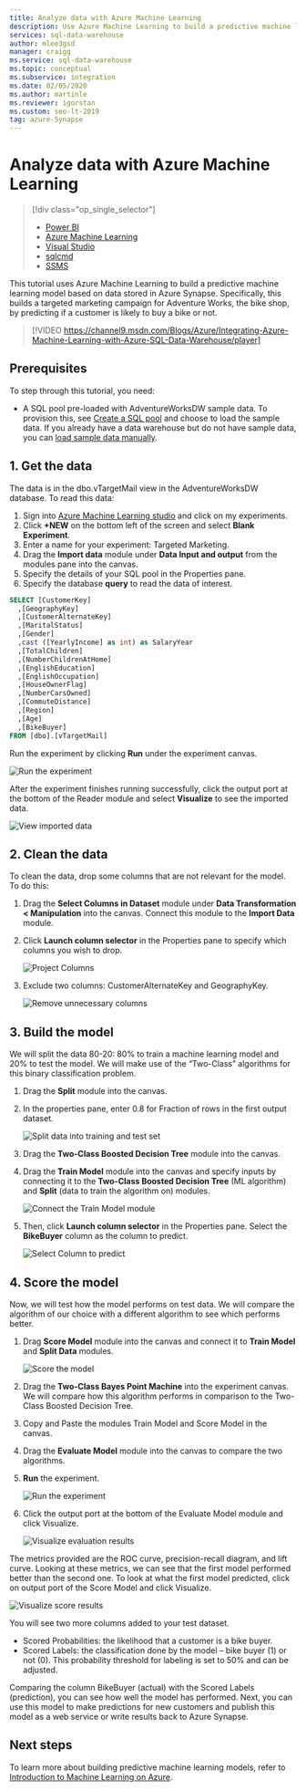 ```yaml
---
title: Analyze data with Azure Machine Learning 
description: Use Azure Machine Learning to build a predictive machine learning model based on data stored in Azure Synapse.
services: sql-data-warehouse
author: mlee3gsd 
manager: craigg
ms.service: sql-data-warehouse
ms.topic: conceptual
ms.subservice: integration
ms.date: 02/05/2020
ms.author: martinle
ms.reviewer: igorstan
ms.custom: seo-lt-2019
tag: azure-Synapse
---
```


# Analyze data with Azure Machine Learning
> [!div class="op_single_selector"]
> * [Power BI](sql-data-warehouse-get-started-visualize-with-power-bi.md)
> * [Azure Machine Learning](sql-data-warehouse-get-started-analyze-with-azure-machine-learning.md)
> * [Visual Studio](sql-data-warehouse-query-visual-studio.md)
> * [sqlcmd](sql-data-warehouse-get-started-connect-sqlcmd.md) 
> * [SSMS](sql-data-warehouse-query-ssms.md)
> 
> 

This tutorial uses Azure Machine Learning to build a predictive machine learning model based on data stored in Azure Synapse. Specifically, this builds a targeted marketing campaign for Adventure Works, the bike shop, by predicting if a customer is likely to buy a bike or not.

> [!VIDEO https://channel9.msdn.com/Blogs/Azure/Integrating-Azure-Machine-Learning-with-Azure-SQL-Data-Warehouse/player]
> 
> 

## Prerequisites
To step through this tutorial, you need:

* A SQL pool pre-loaded with AdventureWorksDW sample data. To provision this, see [Create a SQL pool](create-data-warehouse-portal.md) and choose to load the sample data. If you already have a data warehouse but do not have sample data, you can [load sample data manually](sql-data-warehouse-load-sample-databases.md).

## 1. Get the data
The data is in the dbo.vTargetMail view in the AdventureWorksDW database. To read this data:

1. Sign into [Azure Machine Learning studio](https://studio.azureml.net/) and click on my experiments.
2. Click **+NEW** on the bottom left of the screen and select **Blank Experiment**.
3. Enter a name for your experiment: Targeted Marketing.
4. Drag the **Import data** module under **Data Input and output** from the modules pane into the canvas.
5. Specify the details of your SQL pool in the Properties pane.
6. Specify the database **query** to read the data of interest.

```sql
SELECT [CustomerKey]
  ,[GeographyKey]
  ,[CustomerAlternateKey]
  ,[MaritalStatus]
  ,[Gender]
  ,cast ([YearlyIncome] as int) as SalaryYear
  ,[TotalChildren]
  ,[NumberChildrenAtHome]
  ,[EnglishEducation]
  ,[EnglishOccupation]
  ,[HouseOwnerFlag]
  ,[NumberCarsOwned]
  ,[CommuteDistance]
  ,[Region]
  ,[Age]
  ,[BikeBuyer]
FROM [dbo].[vTargetMail]
```

Run the experiment by clicking **Run** under the experiment canvas.

![Run the experiment](media/sql-data-warehouse-get-started-analyze-with-azure-machine-learning/img1-reader-new.png)

After the experiment finishes running successfully, click the output port at the bottom of the Reader module and select **Visualize** to see the imported data.

![View imported data](media/sql-data-warehouse-get-started-analyze-with-azure-machine-learning/img3-readerdata-new.png)

## 2. Clean the data
To clean the data, drop some columns that are not relevant for the model. To do this:

1. Drag the **Select Columns in Dataset** module under **Data Transformation < Manipulation** into the canvas. Connect this module to the **Import Data** module.
2. Click **Launch column selector** in the Properties pane to specify which columns you wish to drop.

   ![Project Columns](media/sql-data-warehouse-get-started-analyze-with-azure-machine-learning/img4-projectcolumns-new.png)
3. Exclude two columns: CustomerAlternateKey and GeographyKey.

   ![Remove unnecessary columns](media/sql-data-warehouse-get-started-analyze-with-azure-machine-learning/img5-columnselector-new.png)

## 3. Build the model
We will split the data 80-20: 80% to train a machine learning model and 20% to test the model. We will make use of the “Two-Class” algorithms for this binary classification problem.

1. Drag the **Split** module into the canvas.
2. In the properties pane, enter 0.8 for Fraction of rows in the first output dataset.

   ![Split data into training and test set](media/sql-data-warehouse-get-started-analyze-with-azure-machine-learning/img6-split-new.png)
3. Drag the **Two-Class Boosted Decision Tree** module into the canvas.
4. Drag the **Train Model** module into the canvas and specify inputs by connecting it to the **Two-Class Boosted Decision Tree** (ML algorithm) and **Split** (data to train the algorithm on) modules. 

     ![Connect the Train Model module](media/sql-data-warehouse-get-started-analyze-with-azure-machine-learning/img7-train-new.png)
5. Then, click **Launch column selector** in the Properties pane. Select the **BikeBuyer** column as the column to predict.

   ![Select Column to predict](media/sql-data-warehouse-get-started-analyze-with-azure-machine-learning/img8-traincolumnselector-new.png)

## 4. Score the model
Now, we will test how the model performs on test data. We will compare the algorithm of our choice with a different algorithm to see which performs better.

1. Drag **Score Model** module into the canvas and connect it to **Train Model** and **Split Data** modules.

   ![Score the model](media/sql-data-warehouse-get-started-analyze-with-azure-machine-learning/img9-score-new.png)
2. Drag the **Two-Class Bayes Point Machine** into the experiment canvas. We will compare how this algorithm performs in comparison to the Two-Class Boosted Decision Tree.
3. Copy and Paste the modules Train Model and Score Model in the canvas.
4. Drag the **Evaluate Model** module into the canvas to compare the two algorithms.
5. **Run** the experiment.

   ![Run the experiment](media/sql-data-warehouse-get-started-analyze-with-azure-machine-learning/img10-evaluate-new.png)
6. Click the output port at the bottom of the Evaluate Model module and click Visualize.

   ![Visualize evaluation results](media/sql-data-warehouse-get-started-analyze-with-azure-machine-learning/img11-evalresults-new.png)

The metrics provided are the ROC curve, precision-recall diagram, and lift curve. Looking at these metrics, we can see that the first model performed better than the second one. To look at what the first model predicted, click on output port of the Score Model and click Visualize.

![Visualize score results](media/sql-data-warehouse-get-started-analyze-with-azure-machine-learning/img12-scoreresults-new.png)

You will see two more columns added to your test dataset.

* Scored Probabilities: the likelihood that a customer is a bike buyer.
* Scored Labels: the classification done by the model – bike buyer (1) or not (0). This probability threshold for labeling is set to 50% and can be adjusted.

Comparing the column BikeBuyer (actual) with the Scored Labels (prediction), you can see how well the model has performed. Next, you can use this model to make predictions for new customers and publish this model as a web service or write results back to Azure Synapse.

## Next steps
To learn more about building predictive machine learning models, refer to [Introduction to Machine Learning on Azure](https://azure.microsoft.com/documentation/articles/machine-learning-what-is-machine-learning/).